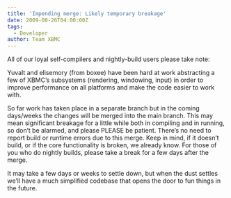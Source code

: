```yaml
---
title: 'Impending merge: Likely temporary breakage'
date: 2009-08-26T04:00:00Z
tags:
  - Developer
author: Team XBMC
---
```

All of our loyal self-compilers and nightly-build users please take note:

 Yuvalt and elisemory (from boxee) have been hard at work abstracting a few of XBMC’s subsystems (rendering, windowing, input) in order to improve performance on all platforms and make the code easier to work with.

 So far work has taken place in a separate branch but in the coming days/weeks the changes will be merged into the main branch. This may mean significant breakage for a little while both in compiling and in running, so don’t be alarmed, and please PLEASE be patient. There’s no need to report build or runtime errors due to this merge. Keep in mind, if it doesn’t build, or if the core functionality is broken, we already know. For those of you who do nightly builds, please take a break for a few days after the merge.

 It may take a few days or weeks to settle down, but when the dust settles we’ll have a much simplified codebase that opens the door to fun things in the future.

 